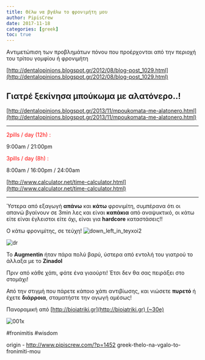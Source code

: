 ```yaml
---
title: Θέλω να βγάλω το φρονιμήτη μου
author: PipisCrew
date: 2017-11-18
categories: [greek]
toc: true
---
```


Aντιμετώπιση των προβλημάτων πόνου που προέρχονται από την περιοχή του τρίτου γομφίου ή φρονιμήτη

[http://dentalopinions.blogspot.gr/2012/08/blog-post_1029.html](http://dentalopinions.blogspot.gr/2012/08/blog-post_1029.html)

## Γιατρέ ξεκίνησα μπούκωμα με αλατόνερο..!

[http://dentalopinions.blogspot.gr/2013/11/mpoukomata-me-alatonero.html](http://dentalopinions.blogspot.gr/2013/11/mpoukomata-me-alatonero.html)

* * *

<span style="color: #ff0000;">2pills / day (12h) :</span>

9:00am / 21:00pm

<span style="color: #ff0000;">3pills / day (8h) :</span>

8:00am / 16:00pm / 24:00am

[http://www.calculator.net/time-calculator.html](http://www.calculator.net/time-calculator.html)

* * *

Ύστερα από εξαγωγή **απάνω** και **κάτω** φρονιμίτη, συμπέρανα ότι οι απανώ βγαίνουν σε 3min λες και είναι **καπάκια** από αναψυκτικό, οι κάτω είτε είναι έγλειστοι είτε όχι, είναι για **hardcore** καταστάσεις!!

Ο κάτω φρονιμίτης, σε τεύχη!
![](https://www.pipiscrew.com/wp-content/uploads/2014/10/down_left_in_teyxoi2.jpg "down_left_in_teyxoi2")

![](https://www.pipiscrew.com/wp-content/uploads/2014/10/dr.jpg "dr")

To **Augmentin** ήταν πάρα πολύ βαρύ, ύστερα από εντολή του γιατρού το άλλαξα με το **Zinadol**

Πριν από κάθε χάπι, φάτε ένα γιαούρτι! Έτσι δεν θα σας πειράξει στο στομάχι!

Από την στιγμή που πάρετε κάποιο χάπι αντιβίωσης, και νιώσετε **πυρετό** ή έχετε **διάρροια**, σταματήστε την αγωγή αμέσως!

Πανοραμική από [http://bioiatriki.gr](http://bioiatriki.gr) (~30e)

![](https://www.pipiscrew.com/wp-content/uploads/2014/10/001x.jpg "001x")

#fronimitis #wisdom

origin - http://www.pipiscrew.com/?p=1452 greek-thelo-na-vgalo-to-fronimiti-mou